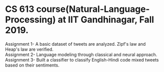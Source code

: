 # CS 613 course(Natural-Language-Processing) at IIT Gandhinagar, Fall 2019.

Assignment 1- A basic dataset of tweets are analyzed. Zipf's law and Heap's law are verified. <br/>
Assignment 2- Language modeling through classical and neural approach. <br/>
Assignment 3- Built a classifier to classify English-Hindi code mixed tweets based on their sentiments. <br/>
